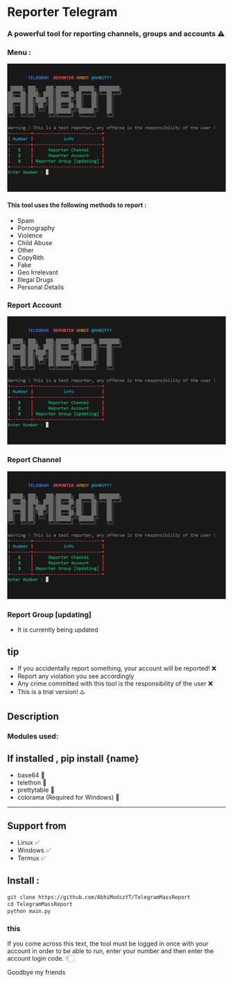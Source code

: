 # Reporter Telegram
### A powerful tool for reporting channels, groups and accounts ⚠️

### Menu :
<img src="/report/am.png">

#### This tool uses the following methods to report :
* Spam 
* Pornography 
* Violence 
* Child Abuse 
* Other 
* CopyRith 
* Fake 
* Geo Irrelevant 
* Illegal Drugs 
* Personal Details 
### Report Account
<img src="/report/am.png">

### Report Channel
<img src="/report/am.png">

### Report Group [updating]
- It is currently being updated

## tip

- If you accidentally report something, your account will be reported! ❌
- Report any violation you see accordingly
- Any crime committed with this tool is the responsibility of the user ❌
- This is a trial version! ♨️

## Description

### Modules used: 
If installed , pip install {name}
------------------------------------
- base64 🔰
- telethon 🔰
- prettytable 🔰
- colorama (Required for Windows) 🔰
------------------------------------

## Support from
- Linux ✅
- Windows ✅
- Termux ✅

## Install :

```
git clone https://github.com/AbhiModszYT/TelegramMassReport
cd TelegramMassReport
python main.py
```
### this 

If you come across this text, the tool must be logged in once with your account in order to be able to run, enter your number and then enter the account login code. 👇🏻

Goodbye my friends 
